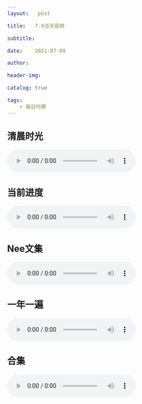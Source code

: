 ```yaml
---
layout:   post

title:   7.9当天音频

subtitle:  

date:    2021-07-09

author:   

header-img: 

catalog: true

tags:
    - 每日吗哪
---
```


## 清晨时光

<p>
    <audio controls="">
    <source src="\music\早餐\21-07-09-第六周周五.mp3" type="audio/mpeg">7.9日早餐
    </audio>
</p>



## 当前进度

<p>
    <audio controls="">
    <source src="\music\当前进度\21-07-09-书十二及注.mp3" type="audio/mpeg">7.9日进度
    </audio>
</p>



## Nee文集

<p>
    <audio controls="">
    <source src="\music\Nee文集\21-07-09-文 · 正常的基督徒生活 第十三章（上）.mp3" type="audio/mpeg">7.9日Nee文集
    </audio>
</p>



## 一年一遍

<p>
    <audio controls="">
    <source src="\music\一年一遍\21-07-09-一年一遍7月5日.mp3" type="audio/mpeg">7.9日一年一遍
    </audio>
</p>


## 合集

<p>
    <audio controls="">
    <source src="\music\合辑\21-07-09-7.9音频合集.mp3" type="audio/mpeg">7.9日合集
    </audio>
</p>

